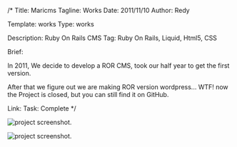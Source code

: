 /*
Title: Maricms
Tagline: Works
Date: 2011/11/10
Author: Redy

Template: works
Type: works

Description: Ruby On Rails CMS
Tag: Ruby On Rails, Liquid, Html5, CSS 

Brief: <p>In 2011, We decide to develop a ROR CMS, took our half year to get the first version.</p><p>After that we figure out we are making ROR version wordpress... WTF! now the Project is closed, but you can still find it on GitHub.</p>
Link:
Task: Complete
*/

[1]: %image_url%/works/maricms/maricms_1_s.jpg  "Maricms"
[2]: %image_url%/works/maricms/maricms_2_s.jpg  "Maricms"

![project screenshot.][1]

![project screenshot.][2]
